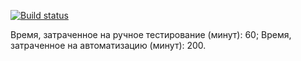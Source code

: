 [![Build status](https://ci.appveyor.com/api/projects/status/l94k3of78qfa45ve?svg=true)](https://ci.appveyor.com/project/CapriKorP/aqa-hw5-task1)

Время, затраченное на ручное тестирование (минут): 60;
Время, затраченное на автоматизацию (минут): 200.
